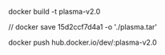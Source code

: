 docker build -t plasma-v2.0

// docker save  15d2ccf7d4a1 -o './plasma.tar'

docker push hub.docker.io/dev/:plasma-v2.0

